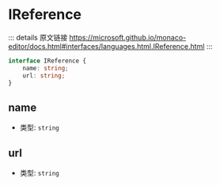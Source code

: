 # IReference
        
::: details 原文链接
https://microsoft.github.io/monaco-editor/docs.html#interfaces/languages.html.IReference.html
:::

```ts
interface IReference {
    name: string;
    url: string;
}
```

## name
- 类型: `string`
## url
- 类型: `string`